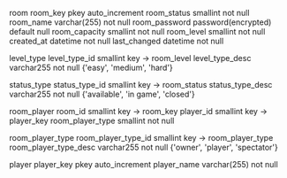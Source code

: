 room
room_key pkey auto_increment
room_status smallint not null
room_name varchar(255) not null
room_password password(encrypted) default null
room_capacity smallint not null
room_level smallint not null
created_at datetime not null
last_changed datetime not null

level_type
level_type_id smallint key -> room_level
level_type_desc varchar255 not null {'easy', 'medium', 'hard'}

status_type
status_type_id smallint key -> room_status
status_type_desc varchar255 not null {'available', 'in game', 'closed'}

room_player
room_id smallint key -> room_key
player_id smallint key -> player_key
room_player_type smallint not null

room_player_type
room_player_type_id smallint key -> room_player_type
room_player_type_desc varchar255 not null {'owner', 'player', 'spectator'}

player
player_key pkey auto_increment
player_name varchar(255) not null
